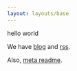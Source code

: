 ```yaml
---
layout: layouts/base
---
```

hello
world

We have [blog](blog/) and [rss](feed.xml).

Also, [meta readme](README).
